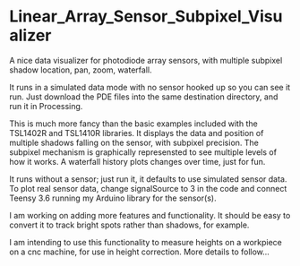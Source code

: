 # Linear_Array_Sensor_Subpixel_Visualizer
A nice data visualizer for photodiode array sensors, with multiple subpixel shadow location, pan, zoom, waterfall. 

It runs in a simulated data mode with no sensor hooked up so you can see it run.
Just download the PDE files into the same destination directory, and run it in Processing. 

This is much more fancy than the basic examples included with the TSL1402R and TSL1410R libraries.
It displays the data and position of multiple shadows falling on the sensor, with subpixel precision.
The subpixel mechanism is graphically represensted to see multiple levels of how it works.
A waterfall history plots changes over time, just for fun.

It runs without a sensor; just run it, it defaults to use simulated sensor data.
To plot real sensor data, change signalSource to 3 in the code and connect Teensy 3.6 running my Arduino library for the sensor(s).

I am working on adding more features and functionality. It should be easy to convert it to track bright spots rather than shadows, for example. 

I am intending to use this functionality to measure heights on a workpiece on a cnc machine, for use in height correction.
More details to follow...
